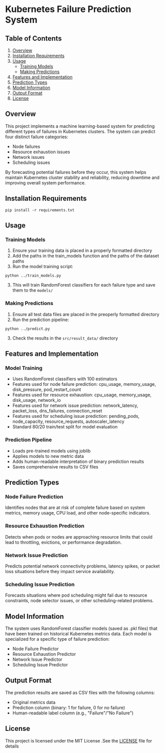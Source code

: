 # Kubernetes Failure Prediction System

## Table of Contents

1. [Overview](#overview)
2. [Installation Requirements](#installation)
3. [Usage](#usage)
   - [Training Models](#training)
   - [Making Predictions](#predictions)
4. [Features and Implementation](#features)
5. [Prediction Types](#prediction-types)
6. [Model Information](#model-info)
7. [Output Format](#output)
8. [License](#license)

## Overview <a name="overview"></a>
This project implements a machine learning-based system for predicting different types of failures in Kubernetes clusters. The system can predict four distinct failure categories:
- Node failures
- Resource exhaustion issues
- Network issues
- Scheduling issues

By forecasting potential failures before they occur, this system helps maintain Kubernetes cluster stability and reliability, reducing downtime and improving overall system performance.

## Installation Requirements <a name="installation"></a>
```
pip install -r requirements.txt
```

## Usage <a name="usage"></a>

### Training Models <a name="training"></a>
1. Ensure your training data is placed in a properly formatted directory
2. Add the paths in the train_models function and the paths of the dataset paths
2. Run the model training script:
```
python ../train_models.py
```
3. This will train RandomForest classifiers for each failure type and save them to the `models/`

### Making Predictions <a name="predictions"></a>
1. Ensure all test data files are placed in the preoperly formatted directory
2. Run the prediction pipeline:
```
python ../predict.py
```
3. Check the results in the `src/result_data/` directory

## Features and Implementation <a name="features"></a>

### Model Training
- Uses RandomForest classifiers with 100 estimators
- Features used for node failure prediction: cpu_usage, memory_usage, disk_pressure, pod_restart_count
- Features used for resource exhaustion: cpu_usage, memory_usage, disk_usage, network_io
- Features used for network issue prediction: network_latency, packet_loss, dns_failures, connection_reset
- Features used for scheduling issue prediction: pending_pods, node_capacity, resource_requests, autoscaler_latency
- Standard 80/20 train/test split for model evaluation

### Prediction Pipeline
- Loads pre-trained models using joblib
- Applies models to new metric data
- Adds human-readable interpretation of binary prediction results
- Saves comprehensive results to CSV files

## Prediction Types <a name="prediction-types"></a>

### Node Failure Prediction
Identifies nodes that are at risk of complete failure based on system metrics, memory usage, CPU load, and other node-specific indicators.

### Resource Exhaustion Prediction
Detects when pods or nodes are approaching resource limits that could lead to throttling, evictions, or performance degradation.

### Network Issue Prediction
Predicts potential network connectivity problems, latency spikes, or packet loss situations before they impact service availability.

### Scheduling Issue Prediction
Forecasts situations where pod scheduling might fail due to resource constraints, node selector issues, or other scheduling-related problems.

## Model Information <a name="model-info"></a>
The system uses RandomForest classifier models (saved as .pkl files) that have been trained on historical Kubernetes metrics data. Each model is specialized for a specific type of failure prediction:

- Node Failure Predictor
- Resource Exhaustion Predictor
- Network Issue Predictor
- Scheduling Issue Predictor

## Output Format <a name="output"></a>
The prediction results are saved as CSV files with the following columns:   
- Original metrics data
- Prediction column (binary: 1 for failure, 0 for no failure)
- Human-readable label column (e.g., "Failure"/"No Failure")

## License <a name="license"></a>
This project is licensed under the MIT License .See the [LICENSE](LICENSE) file for details